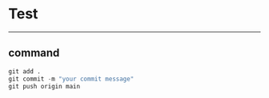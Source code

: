# Test
---
## command
```python
git add .
git commit -m "your commit message"
git push origin main
```
